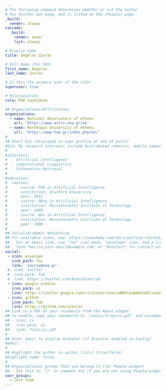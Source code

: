 ```yaml
---
# The following command determines whether or not the author
# has his/her own page, and is listed on the /People/ page.
_build:
  render: always
cascade:
  _build:
    render: never
    list: always

# Display name
title: Angelos Zavras

# Full Name (for SEO)
first_name: Angelos
last_name: Zavras

# Is this the primary user of the site?
superuser: true

# Role/position
role: PhD Candidate

## Organizations/Affiliations
organizations:
  - name: National Observatory of Athens
    url: 'https://www.astro.noa.gr/en'
  - name: Harokopio University of Athens
    url: 'https://www.hua.gr/index.php/en/'
#
## Short bio (displayed in user profile at end of posts)
#bio: My research interests include distributed robotics, mobile computing and programmable matter.
#
#interests:
#  - Artificial Intelligence
#  - Computational Linguistics
#  - Information Retrieval
#
#education:
#  courses:
#    - course: PhD in Artificial Intelligence
#      institution: Stanford University
#      year: 2012
#    - course: MEng in Artificial Intelligence
#      institution: Massachusetts Institute of Technology
#      year: 2009
#    - course: BSc in Artificial Intelligence
#      institution: Massachusetts Institute of Technology
#      year: 2008
#
## Social/Academic Networking
## For available icons, see: https://wowchemy.com/docs/getting-started/page-builder/#icons
##   For an email link, use "fas" icon pack, "envelope" icon, and a link in the
##   form "mailto:your-email@example.com" or "#contact" for contact widget.
social:
 - icon: envelope
   icon_pack: fas
   link: 'zavras@noa.gr'
 #- icon: twitter
 #  icon_pack: fab
 #  link: https://twitter.com/NikosGiannisB
 - icon: google-scholar
   icon_pack: ai
   link: https://scholar.google.com/citations?user=eBbPn2wAAAAJ&hl=en&oi=sra
 - icon: github
   icon_pack: fab
   link: https://github.com/azavras
## Link to a PDF of your resume/CV from the About widget.
## To enable, copy your resume/CV to `static/files/cv.pdf` and uncomment the lines below.
## - icon: cv
##   icon_pack: ai
##   link: files/cv.pdf
#
## Enter email to display Gravatar (if Gravatar enabled in Config)
#email: ''
#
## Highlight the author in author lists? (true/false)
#highlight_name: false
#
## Organizational groups that you belong to (for People widget)
##   Set this to `[]` or comment out if you are not using People widget.
user_groups:
  - Core team
---
```

#
